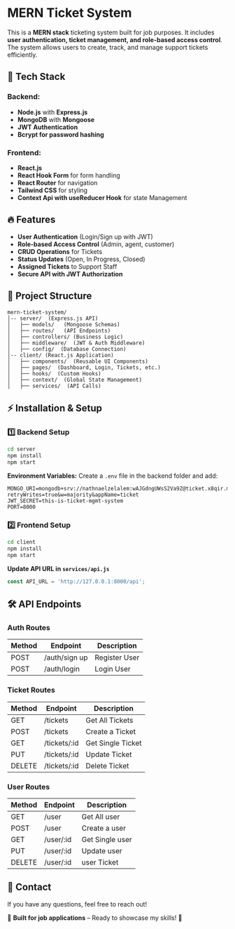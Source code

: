 # MERN Ticket System

This is a **MERN stack** ticketing system built for job purposes. It includes **user authentication, ticket management, and role-based access control**. The system allows users to create, track, and manage support tickets efficiently.

## 🚀 Tech Stack

### Backend:
- **Node.js** with **Express.js**
- **MongoDB** with **Mongoose**
- **JWT Authentication**
- **Bcrypt for password hashing**

### Frontend:
- **React.js**
- **React Hook Form** for form handling
- **React Router** for navigation
- **Tailwind CSS** for styling
- **Context Api with useReducer Hook** for state Management

## 🔥 Features
- **User Authentication** (Login/Sign up with JWT)
- **Role-based Access Control** (Admin, agent, customer)
- **CRUD Operations** for Tickets
- **Status Updates** (Open, In Progress, Closed)
- **Assigned Tickets** to Support Staff
- **Secure API with JWT Authorization**

## 📂 Project Structure
```
mern-ticket-system/
│-- server/  (Express.js API)
│   ├── models/   (Mongoose Schemas)
│   ├── routes/   (API Endpoints)
│   ├── controllers/ (Business Logic)
│   ├── middleware/  (JWT & Auth Middleware)
│   ├── config/  (Database Connection)
│-- client/ (React.js Application)
│   ├── components/  (Reusable UI Components)
│   ├── pages/  (Dashboard, Login, Tickets, etc.)
│   ├── hooks/  (Custom Hooks)
│   ├── context/  (Global State Management)
│   ├── services/  (API Calls)
```

## ⚡ Installation & Setup

### 1️⃣ Backend Setup
```sh
cd server
npm install
npm start
```
**Environment Variables:**
Create a `.env` file in the backend folder and add:
```env
MONGO_URI=mongodb+srv://nathnaelzelalem:wAJGdngUWsS2Va9Z@ticket.x8qir.mongodb.net/?retryWrites=true&w=majority&appName=ticket
JWT_SECRET=this-is-ticket-mgmt-system
PORT=8000
```

### 2️⃣ Frontend Setup
```sh
cd client
npm install
npm start
```
**Update API URL in `services/api.js`**
```js
const API_URL = 'http://127.0.0.1:8000/api';
```

## 🛠 API Endpoints
### Auth Routes
| Method | Endpoint       | Description |
|--------|---------------|-------------|
| POST   | /auth/sign up | Register User |
| POST   | /auth/login    | Login User |


### Ticket Routes
| Method | Endpoint        | Description |
|--------|----------------|-------------|
| GET    | /tickets        | Get All Tickets |
| POST   | /tickets        | Create a Ticket |
| GET    | /tickets/:id    | Get Single Ticket |
| PUT    | /tickets/:id    | Update Ticket |
| DELETE | /tickets/:id    | Delete Ticket |

### User Routes
| Method | Endpoint        | Description |
|--------|----------------|-------------|
| GET    | /user        | Get All user |
| POST   | /user        | Create a user |
| GET    | /user/:id    | Get Single user |
| PUT    | /user/:id    | Update user |
| DELETE | /user/:id    | user Ticket |

## 📩 Contact
If you have any questions, feel free to reach out!

💼 **Built for job applications** – Ready to showcase my skills! 🚀

